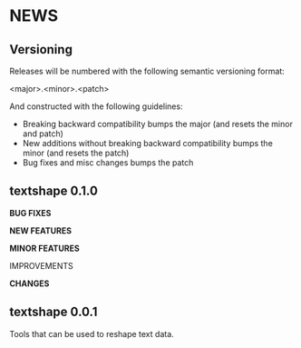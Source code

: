 NEWS
====

Versioning
----------

Releases will be numbered with the following semantic versioning format:

&lt;major&gt;.&lt;minor&gt;.&lt;patch&gt;

And constructed with the following guidelines:

* Breaking backward compatibility bumps the major (and resets the minor
  and patch)
* New additions without breaking backward compatibility bumps the minor
  (and resets the patch)
* Bug fixes and misc changes bumps the patch



textshape 0.1.0
----------------------------------------------------------------

**BUG FIXES**

**NEW FEATURES**

**MINOR FEATURES**

IMPROVEMENTS

**CHANGES**


textshape 0.0.1
----------------------------------------------------------------

Tools that can be used to reshape text data.